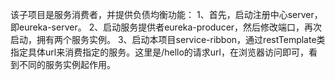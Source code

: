 该子项目是服务消费者，并提供负债均衡功能：
1、首先，启动注册中心server，即eureka-server。
2、启动服务提供者eureka-producer，然后修改端口，再次启动，拥有两个服务实例。
3、启动本项目service-ribbon，通过restTemplate类指定具体url来消费指定的服务。这里是/hello的请求url，在浏览器访问即可，看到不同的服务实例起作用。

